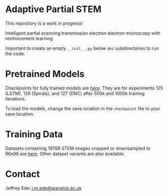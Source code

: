 # Adaptive Partial STEM

This repository is a work in progress!

Intelligent partial scanning transmission electron electron microscopy with reinforcement learning


Important to create an empty `__init__.py` below `dnc` subdirectories to run the code.

# Pretrained Models

Checkpoints for fully trained models are [here](https://drive.google.com/drive/folders/1LJuaVXEvlfhrZLQiz_LEnoAn59WM2PpI?usp=sharing). They are for experiments 125 (LSTM), 126 (Spirals), and 127 (DNC) after 500k and 1000k training iterations. 

To load the models, change the save location in the `checkpoint` file to your save location.

# Training Data

Datasets containing 19769 STEM images cropped or downsampled to 96x96 are [here](https://github.com/Jeffrey-Ede/datasets/wiki). Other dataset variants are also available.

# Contact

Jeffrey Ede: j.m.ede@warwick.ac.uk
